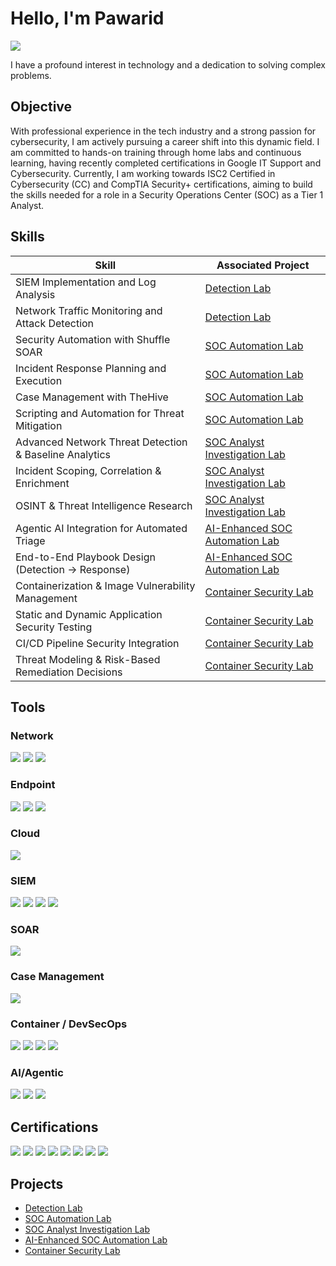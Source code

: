 # Hello, I'm Pawarid
<a href="https://www.linkedin.com/in/pawaridtupmongkol"><img src="https://img.shields.io/badge/-LinkedIn-0072b1?&style=for-the-badge&logo=linkedin&logoColor=white" /></a>


I have a profound interest in technology and a dedication to solving complex problems.

## Objective

With professional experience in the tech industry and a strong passion for cybersecurity, I am actively pursuing a career shift into this dynamic field. I am committed to hands-on training through home labs and continuous learning, having recently completed certifications in Google IT Support and Cybersecurity. Currently, I am working towards ISC2 Certified in Cybersecurity (CC) and CompTIA Security+ certifications, aiming to build the skills needed for a role in a Security Operations Center (SOC) as a Tier 1 Analyst.

## Skills

| Skill                                         | Associated Project         |
|-----------------------------------------------|----------------------------|
| SIEM Implementation and Log Analysis          | <a href="https://github.com/guidebruh/Detection-Lab/tree/main">Detection Lab</a>|
| Network Traffic Monitoring and Attack Detection | <a href="https://github.com/guidebruh/Detection-Lab/tree/main">Detection Lab</a>|
| Security Automation with Shuffle SOAR         | <a href="https://github.com/guidebruh/SOC-Automation-Lab/tree/main">SOC Automation Lab</a>|
| Incident Response Planning and Execution      | <a href="https://github.com/guidebruh/SOC-Automation-Lab/tree/main">SOC Automation Lab</a>|
| Case Management with TheHive                  | <a href="https://github.com/guidebruh/SOC-Automation-Lab/tree/main">SOC Automation Lab</a>|
| Scripting and Automation for Threat Mitigation | <a href="https://github.com/guidebruh/SOC-Automation-Lab/tree/main">SOC Automation Lab</a>|
|Advanced Network Threat Detection & Baseline Analytics| <a href="https://github.com/guidebruh/SOC-Analyst-Investigation-Lab/tree/main">SOC Analyst Investigation Lab</a>|
|Incident Scoping, Correlation & Enrichment	| <a href="https://github.com/guidebruh/SOC-Analyst-Investigation-Lab/tree/main">SOC Analyst Investigation Lab</a>|
|OSINT & Threat Intelligence Research           | <a href="https://github.com/guidebruh/SOC-Analyst-Investigation-Lab/tree/main">SOC Analyst Investigation Lab</a>|
|Agentic AI Integration for Automated Triage	| <a href="https://github.com/guidebruh/AI-Enhanced-SOC-Automation-Lab/tree/main">AI-Enhanced SOC Automation Lab</a>|
|End-to-End Playbook Design (Detection → Response)|	<a href="https://github.com/guidebruh/AI-Enhanced-SOC-Automation-Lab/tree/main">AI-Enhanced SOC Automation Lab</a>|
|Containerization & Image Vulnerability Management| <a href="https://github.com/guidebruh/Container-Security-Lab/tree/main">Container Security Lab</a>|
|Static and Dynamic Application Security Testing| <a href="https://github.com/guidebruh/Container-Security-Lab/tree/main">Container Security Lab</a>|
|CI/CD Pipeline Security Integration|	            <a href="https://github.com/guidebruh/Container-Security-Lab/tree/main">Container Security Lab</a>|
|Threat Modeling & Risk-Based Remediation Decisions|	<a href="https://github.com/guidebruh/Container-Security-Lab/tree/main">Container Security Lab</a>|

## Tools

### Network
<div>
    <img src="https://img.shields.io/badge/-Wireshark-1679A7?&style=for-the-badge&logo=Wireshark&logoColor=white" />
    <img src="https://img.shields.io/badge/-Suricata-EF3B2D?&style=for-the-badge&logo=Suricata&logoColor=white" />
    <img src="https://img.shields.io/badge/-Zeek-777BB4?&style=for-the-badge&logo=Zeek&logoColor=white" />
</div>

### Endpoint
<div>
    <img src="https://img.shields.io/badge/-Microsoft_Defender_for_Endpoint-00A4EF?&style=for-the-badge&logo=Microsoft&logoColor=white" />
    <img src="https://img.shields.io/badge/-Velociraptor-4B275F?&style=for-the-badge&logo=Velociraptor&logoColor=white" />
    <img src="https://img.shields.io/badge/-Sysmon-0D3B66?&style=for-the-badge&logo=windows&logoColor=white" />
</div>

### Cloud
</div>
  <img src="https://img.shields.io/badge/-Amazon%20AWS-4B275F?&style=for-the-badge&logo=Amazon%20AWS&logoColor=white" />

### SIEM
<div>
    <img src="https://img.shields.io/badge/-Microsoft_Sentinel-0078D4?&style=for-the-badge&logo=Microsoft&logoColor=white" />
    <img src="https://img.shields.io/badge/-Splunk-000000?&style=for-the-badge&logo=Splunk&logoColor=white" />
    <img src="https://img.shields.io/badge/-Elastic-005571?&style=for-the-badge&logo=Elastic&logoColor=white" />
    <img src="https://img.shields.io/badge/-Wazuh-1E90FF?&style=for-the-badge&logo=securityscorecard&logoColor=white" />
</div>

### SOAR
<div>  
     <img src="https://img.shields.io/badge/-Shuffle-5A67D8?&style=for-the-badge&logo=shuffle&logoColor=white" />
</div>

### Case Management
<div>  
     <img src="https://img.shields.io/badge/-TheHive-28BFE0?&style=for-the-badge&logo=thehive&logoColor=white" />
</div>

### Container / DevSecOps
<div>  
     <img src="https://img.shields.io/badge/-Docker-2496ED?&style=for-the-badge&logo=docker&logoColor=white" />
    <img src="https://img.shields.io/badge/-GitHub_Actions-2088FF?&style=for-the-badge&logo=github-actions&logoColor=white" />
    <img src="https://img.shields.io/badge/-Snyk-660099?&style=for-the-badge&logo=snyk&logoColor=white" />
    <img src="https://img.shields.io/badge/-Docker_Scout-1D63ED?&style=for-the-badge&logo=docker&logoColor=white" />
</div>

### AI/Agentic
<div>  
    <img src="https://img.shields.io/badge/-OpenAI_GPT--4o-000000?&style=for-the-badge&logo=openai&logoColor=white" />
    <img src="https://img.shields.io/badge/-VirusTotal_API-FF6C37?&style=for-the-badge&logo=virustotal&logoColor=white" />
    <img src="https://img.shields.io/badge/-OSINT_Enrichment-003366?&style=for-the-badge&logo=search&logoColor=white" />
</div>

## Certifications
<div>
<img src="https://img.shields.io/badge/-Google%20Cybersecurity-4285F4?&style=for-the-badge&logo=Google&logoColor=white" />
<img src="https://img.shields.io/badge/-Google%20IT%20Professional-4285F4?&style=for-the-badge&logo=Google&logoColor=white" />
<img src="https://img.shields.io/badge/-ISC2%20CC-30334C?&style=for-the-badge&logo=ISC2&logoColor=white" />    
<img src="https://img.shields.io/badge/-Security%2B-FF0000?&style=for-the-badge&logo=CompTIA&logoColor=white" />
<img src="https://img.shields.io/badge/-Network%2B-007ACC?&style=for-the-badge&logo=CompTIA&logoColor=white" />
<img src="https://img.shields.io/badge/-A%2B-4D4D4D?&style=for-the-badge&logo=CompTIA&logoColor=white" />
<img src="https://img.shields.io/badge/-CDSA-006400?&style=for-the-badge&logoColor=white" />
<img src="https://img.shields.io/badge/-CCD-000080?&style=for-the-badge&logoColor=white" />
</div>

## Projects
-  <a href="https://github.com/guidebruh/Detection-Lab/tree/main">Detection Lab</a>
-  <a href="https://github.com/guidebruh/SOC-Automation-Lab/tree/main">SOC Automation Lab</a>
-  <a href="https://github.com/guidebruh/SOC-Analyst-Investigation-Lab/tree/main">SOC Analyst Investigation Lab</a>
-  <a href="https://github.com/guidebruh/AI-Enhanced-SOC-Automation-Lab/tree/main">AI-Enhanced SOC Automation Lab</a>
-  <a href="https://github.com/guidebruh/Container-Security-Lab/tree/main">Container Security Lab</a>
